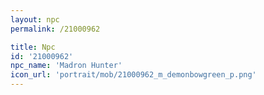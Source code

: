 ```yaml
---
layout: npc
permalink: /21000962

title: Npc
id: '21000962'
npc_name: 'Madron Hunter'
icon_url: 'portrait/mob/21000962_m_demonbowgreen_p.png'
---
```

